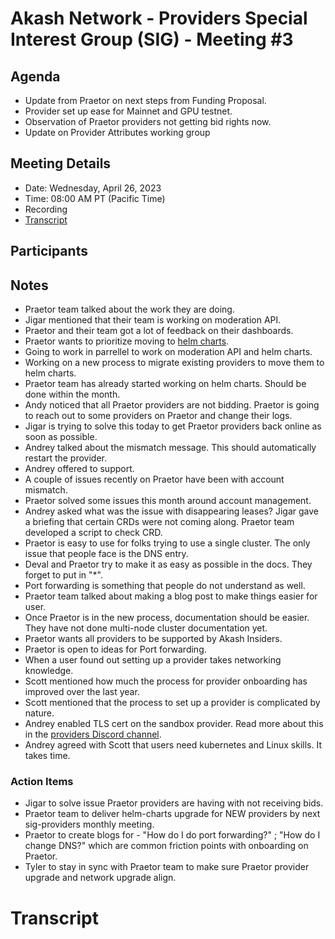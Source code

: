 
# Akash Network - Providers Special Interest Group (SIG) - Meeting #3

## Agenda

- Update from Praetor on next steps from Funding Proposal.
- Provider set up ease for Mainnet and GPU testnet.
- Observation of Praetor providers not getting bid rights now.
- Update on Provider Attributes working group

## Meeting Details

- Date: Wednesday, April 26, 2023
- Time: 08:00 AM PT (Pacific Time)
- Recording
- [Transcript](#transcript)

## Participants





## Notes

- Praetor team talked about the work they are doing. 
- Jigar mentioned that their team is working on moderation API.
- Praetor and their team got a lot of feedback on their dashboards.
- Praetor wants to prioritize moving to [helm charts](https://github.com/akash-network/helm-charts). 
- Going to work in parrellel to work on moderation API and helm charts.
- Working on a new process to migrate existing providers to move them to helm charts.
- Praetor team has already started working on helm charts. Should be done within the month. 
- Andy noticed that all Praetor providers are not bidding. Praetor is going to reach out to some providers on Praetor and change their logs.
- Jigar is trying to solve this today to get Praetor providers back online as soon as possible.
- Andrey talked about the mismatch message. This should automatically restart the provider. 
- Andrey offered to support.
- A couple of issues recently on Praetor have been with account mismatch. 
- Praetor solved some issues this month around account management. 
- Andrey asked what was the issue with disappearing leases? Jigar gave a briefing that certain CRDs were not coming along. Praetor team developed a script to check CRD.
- Praetor is easy to use for folks trying to use a single cluster. The only issue that people face is the DNS entry. 
- Deval and Praetor try to make it as easy as possible in the docs. They forget to put in "*". 
- Port forwarding is something that people do not understand as well. 
- Praetor team talked about making a blog post to make things easier for user. 
- Once Praetor is in the new process, documentation should be easier. They have not done multi-node cluster documentation yet. 
- Praetor wants all providers to be supported by Akash Insiders. 
- Praetor is open to ideas for Port forwarding. 
- When a user found out setting up a provider takes networking knowledge. 
- Scott mentioned how much the process for provider onboarding has improved over the last year. 
- Scott mentioned that the process to set up a provider is complicated by nature.
- Andrey enabled TLS cert on the sandbox provider. Read more about this in the [providers Discord channel](https://discord.com/channels/747885925232672829/771909807359262751/1100760721568043160).
- Andrey agreed with Scott that users need kubernetes and Linux skills. It takes time. 




### Action Items

- Jigar to solve issue Praetor providers are having with not receiving bids. 
- Praetor team to deliver helm-charts upgrade for NEW providers by next sig-providers monthly meeting.
- Praetor to create blogs for - "How do I do port forwarding?" ; "How do I change DNS?" which are common friction points with onboarding on Praetor.
- Tyler to stay in sync with Praetor team to make sure Praetor provider upgrade and network upgrade align. 




# **Transcript**
